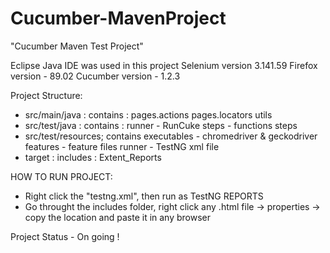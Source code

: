 # Cucumber-MavenProject
"Cucumber Maven Test Project"

Eclipse Java IDE was used in this project
Selenium version 3.141.59
Firefox version - 89.02
Cucumber version - 1.2.3

Project Structure:
- src/main/java : contains :
        pages.actions 
        pages.locators 
        utils 
- src/test/java : contains :
        runner - RunCuke
        steps - functions steps
- src/test/resources; contains
        executables - chromedriver & geckodriver
        features - feature files
        runner - TestNG xml file
- target : includes : Extent_Reports

HOW TO RUN PROJECT:
- Right click the "testng.xml", then run as TestNG 
REPORTS
- Go throught the includes folder, right click any .html file -> properties -> copy the location and paste it in any browser

Project Status - On going !
        
        
